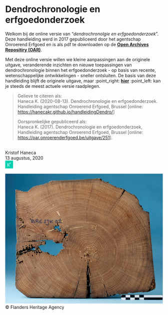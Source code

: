 
# Dendrochronologie en erfgoedonderzoek

Welkom bij de online versie van “*dendrochronolgie en
erfgoedonderzoek*”. Deze handleiding werd in 2017 gepubliceerd door
het agentschap Onroerend Erfgoed en is als pdf te downloaden op de
[**Open Archives Repositiry
(OAR)**](https://oar.onroerenderfgoed.be/item/437).

Met deze online versie willen we kleine aanpassingen aan de originele
uitgave, veranderende inzichten en nieuwe toepassingen van
dendrochronologie binnen het erfgoedonderzoek - op basis van recente,
wetenschappelijke ontwikkelingen - sneller ontsluiten. De basis van deze
handleiding blijft de originele uitgave, maar :point\_right:
[**hier**](https://hanecakr.github.io/handleidingDendro/) :point\_left:
kan je steeds de meest actuele versie raadplegen.

> Gelieve te citeren als: <br/> Haneca K. (2020-08-13).
> Dendrochronologie en erfgoedonderzoek. Handleiding agentschap
> Onroerend Erfgoed, Brussel \[online:
> <https://hanecakr.github.io/handleidingDendro/>\]
> 
> Oorspronkelijke gepubliceerd als: <br/> Haneca K. (2017).
> Dendrochronologie en erfgoedonderzoek, Handleiding agentschap
> Onroerend Erfgoed, Brussel \[online:
> <https://oar.onroerenderfgoed.be/uitgave/251>\].

<br/> Kristof Haneca <br/> 13 augustus, 2020<br/>
[![](./figuren/RG.png)](https://www.researchgate.net/profile/Kristof_Haneca)

![](./figuren/cover.jpg) © Flanders Heritage Agency
